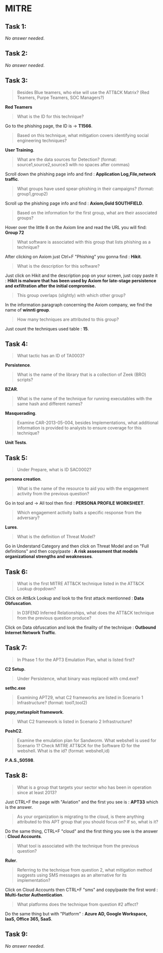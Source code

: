 # MITRE

## Task 1:

*No answer needed*.

## Task 2:

*No answer needed*.

## Task 3:

> Besides Blue teamers, who else will use the ATT&CK Matrix? (Red Teamers, Purpe Teamers, SOC Managers?)

**Red Teamers**

> What is the ID for this technique?

Go to the phishing page, the ID is -> **T1566**.

> Based on this technique, what mitigation covers identifying social engineering techniques?

**User Training**.

> What are the data sources for Detection? (format: source1,source2,source3 with no spaces after commas)

Scroll down the phishing page info and find : **Application Log,File,network traffic**.

> What groups have used spear-phishing in their campaigns? (format: group1,group2)

Scroll up the phishing page info and find : **Axiom,Gold SOUTHFIELD**.

> Based on the information for the first group, what are their associated groups?

Hover over the little 8 on the Axiom line and read the URL you will find: **Group 72**

> What software is associated with this group that lists phishing as a technique?

After clicking on Axiom just Ctrl+F "Phishing" you gonna find : **Hikit**.

> What is the description for this software?

Just click on Hikit and the description pop on your screen, just copy paste it : **Hikit is malware that has been used by Axiom for late-stage persistence and exfiltration after the initial compromise.**

> This group overlaps (slightly) with which other group?

In the information paragraph concerning the Axiom company, we find the name of **winnti group**.

> How many techniques are attributed to this group?

Just count the techniques used table : **15**.

## Task 4:

> What tactic has an ID of TA0003?

**Persistence**.

> What is the name of the library that is a collection of Zeek (BRO) scripts?

**BZAR**.

> What is the name of the technique for running executables with the same hash and different names?

**Masquerading**.

> Examine CAR-2013-05-004, besides Implementations, what additional information is provided to analysts to ensure coverage for this technique?

**Unit Tests**.

## Task 5:

> Under Prepare, what is ID SAC0002?

**persona creation**.

> What is the name of the resource to aid you with the engagement activity from the previous question?

Go in tool and -> All tool then find : **PERSONA PROFILE WORKSHEET**.

> Which engagement activity baits a specific response from the adversary?

**Lures**.

> What is the definition of Threat Model?

Go in Understand Category and then click on Threat Model and on "Full definitions" and then copy/paste : **A risk assessment that models organizational strengths and weaknesses**.

## Task 6:

> What is the first MITRE ATT&CK technique listed in the ATT&CK Lookup dropdown?

Click on Att&ck Lookup and look to the first attack mentionned : **Data Obfuscation**.

> In D3FEND Inferred Relationships, what does the ATT&CK technique from the previous question produce?

Click on Data obfuscation and look the finality of the technique : **Outbound Internet Network Traffic**.

## Task 7:

> In Phase 1 for the APT3 Emulation Plan, what is listed first?

**C2 Setup**.

> Under Persistence, what binary was replaced with cmd.exe?

**sethc.exe**

> Examining APT29, what  C2 frameworks are listed in Scenario 1 Infrastructure? (format: tool1,tool2)

**pupy,metasploit framework**.

> What C2 framework is listed in Scenario 2 Infrastructure?

**PoshC2**.

> Examine the emulation plan for Sandworm. What webshell is used for Scenario 1? Check MITRE ATT&CK for the Software ID for the webshell. What is the id? (format: webshell,id)

**P.A.S.,S0598**.

## Task 8:

> What is a group that targets your sector who has been in operation since at least 2013?

Just CTRL+F the page with "Aviation" and the first you see is : **APT33** which is the answer.

> As your organization is migrating to the cloud, is there anything attributed to this APT group that you should focus on? If so, what is it?

Do the same thing, CTRL+F "cloud" and the first thing you see is the answer : **Cloud Accounts**.

> What tool is associated with the technique from the previous question?

**Ruler**.

> Referring to the technique from question 2, what mitigation method suggests using SMS messages as an alternative for its implementation?

Click on Cloud Accounts then CTRL+F "sms" and copy/paste the first word : **Multi-factor Authentication**.

> What platforms does the technique from question #2 affect?

Do the same thing but with "Platform" : **Azure AD, Google Workspace, IaaS, Office 365, SaaS**.

## Task 9:

*No answer needed*.

